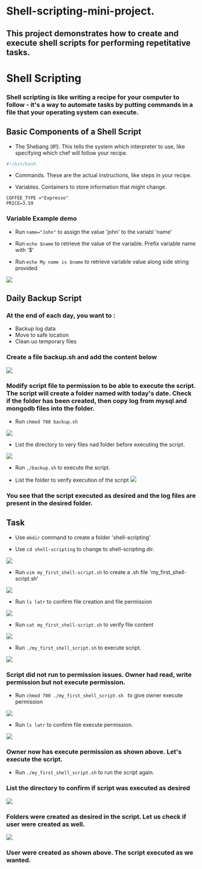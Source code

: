 # Shell-scripting-mini-project.
## This project demonstrates how to create and execute shell scripts for performing repetitative tasks.

# Shell Scripting

### Shell scripting is like writing a recipe for your computer to follow - it's a way to automate tasks by putting commands in a file that your operating system can execute. 

## Basic Components of a Shell Script

* The Shebang (#!). This tells the system which interpreter to use, like specifying which chef will follow your recipe.

```bash
#!/bin/bash
```

* Commands. These are the actual instructions, like steps in your recipe.

* Variables. Containers to store information that might change.
```
COFFEE_TYPE ="Expresso"
PRICE=3.59
```
### Variable Example demo

* Run `name="John"` to assign the value 'john' to the variabl 'name'

* Run `echo $name` to retrieve the value of the variable. Prefix variable name with '$'

* Run `echo My name is $name` to retrieve variable value along side string provided.

![](./img/variable.png)

## Daily Backup Script
### At the end of each day, you want to :
* Backup log data
* Move to safe location
* Clean uo temporary files

### Create a file backup.sh and add the content below

[](./backup.sh)

![](./img/ls-script.png)


### Modify script file to permission to be able to execute the script. The script will create a folder named with today's date. Check if the folder has been created, then copy log from mysql and mongodb files into the folder.

* Run `chmod 700 backup.sh`

![](./img/chmod.png)

* List the directory to very files nad folder before executing the script.

![](./img/ls-dir.png)

* Run `,/backup.sh` to execute the script.

* List the folder to verify execution of the script
![](./img/ls-after-run.png)

### You see that the script executed as desired and the log files are present in the desired folder.


## Task

* Use `mkdir` command to create a folder 'shell-scripting'

* Use `cd shell-scripting` to change to shell-scripting dir.

![](./img/mkdir-cd-shell-scripting.png)

* Run `vim my_first_shell-script.sh` to create a .sh file 'my_first_shell-script.sh'

![](./img/vim-script.png)

* Run `ls latr` to confirm file creation and file permission

![](./img/ls-latr.png)

* Run `cat my_first_shell-script.sh` to verify file content

![](./img/cat-my-first.png)

* Run `./my_first_shell_script.sh` to execute script.

![](./img/exec-b4-perm.png)

### Script did not run to permission issues. Owner had read, write permission but not execute permission.

* Run `chmod 700 ./my_first_shell_script.sh
` to give owner execute permission

![](./img/chmod2.png)

* Run `ls latr` to confirm file execute permission.

![](./img/ls-latr-sfta-perm.png)

### Owner now has execute permission as shown above. Let's execute the script.

* Run `./my_first_shell_script.sh` to run the script again.

### List the directory to confirm if script was executed as desired

![](./img/ls-to-show-folders.png)

### Folders were created as desired in the script. Let us check if user were created as well.

![](./img/id-users.png)

### User were created as shown above. The script executed as we wanted.
